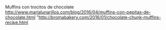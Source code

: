 Muffins con trocitos de chocolate	http://www.marialunarillos.com/blog/2016/04/muffins-con-pepitas-de-chocolate.html	"http://bromabakery.com/2016/01/chocolate-chunk-muffins-recipe.html
